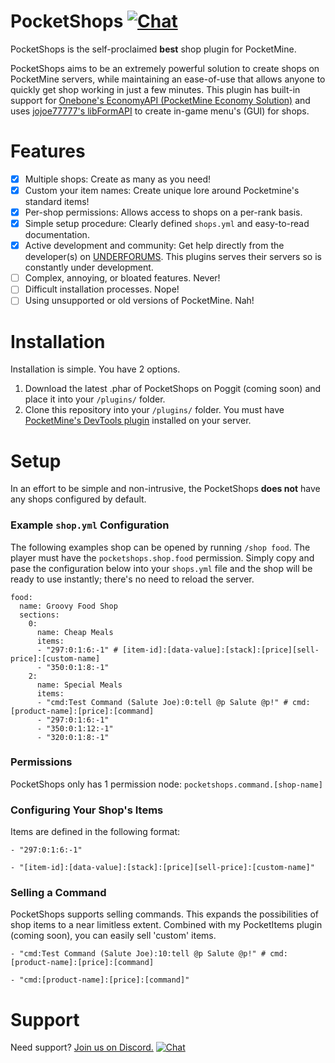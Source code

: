 # PocketShops [![Chat](https://img.shields.io/badge/chat-on%20discord-7289da.svg)](https://invite.gg/underforums)
PocketShops is the self-proclaimed **best** shop plugin for PocketMine.

PocketShops aims to be an extremely powerful solution to create shops on PocketMine servers, while maintaining an ease-of-use that allows anyone to quickly get shop working in just a few minutes. This plugin has built-in support for [Onebone's EconomyAPI (PocketMine Economy Solution)](https://github.com/onebone/EconomyS) and uses [jojoe77777's libFormAPI](https://github.com/jojoe77777/FormAPI) to create in-game menu's (GUI) for shops.

# Features
- [x] Multiple shops: Create as many as you need!
- [x] Custom your item names: Create unique lore around Pocketmine's standard items! 
- [x] Per-shop permissions: Allows access to shops on a per-rank basis.
- [x] Simple setup procedure: Clearly defined `shops.yml` and easy-to-read documentation.
- [x] Active development and community: Get help directly from the developer(s) on [UNDERFORUMS](http://underforums.com). This plugins serves their servers so is constantly under development.
- [ ] Complex, annoying, or bloated features. Never!
- [ ] Difficult installation processes. Nope!
- [ ] Using unsupported or old versions of PocketMine. Nah!

# Installation
Installation is simple. You have 2 options.
1. Download the latest .phar of PocketShops on Poggit (coming soon) and place it into your `/plugins/` folder.
2. Clone this repository into your `/plugins/` folder. You must have [PocketMine's DevTools plugin](https://poggit.pmmp.io/p/DevTools) installed on your server.

# Setup
In an effort to be simple and non-intrusive, the PocketShops **does not** have any shops configured by default.

### Example `shop.yml` Configuration
The following examples shop can be opened by running `/shop food`. The player must have the `pocketshops.shop.food` permission. Simply copy and pase the configuration below into your `shops.yml` file and the shop will be ready to use instantly; there's no need to reload the server.
```
food:
  name: Groovy Food Shop
  sections:
    0:
      name: Cheap Meals
      items:
      - "297:0:1:6:-1" # [item-id]:[data-value]:[stack]:[price][sell-price]:[custom-name]
      - "350:0:1:8:-1"
    2:
      name: Special Meals
      items:
      - "cmd:Test Command (Salute Joe):0:tell @p Salute @p!" # cmd:[product-name]:[price]:[command]
      - "297:0:1:6:-1"
      - "350:0:1:12:-1"
      - "320:0:1:8:-1"
```

### Permissions
PocketShops only has 1 permission node: `pocketshops.command.[shop-name]`

### Configuring Your Shop's Items
Items are defined in the following format:
```
- "297:0:1:6:-1"
```
```
- "[item-id]:[data-value]:[stack]:[price][sell-price]:[custom-name]"
```

### Selling a Command
PocketShops supports selling commands. This expands the possibilities of shop items to a near limitless extent. Combined with my PocketItems plugin (coming soon), you can easily sell 'custom' items.
```
- "cmd:Test Command (Salute Joe):10:tell @p Salute @p!" # cmd:[product-name]:[price]:[command]
```
```
- "cmd:[product-name]:[price]:[command]"
```

# Support
Need support? [Join us on Discord.](https://invite.gg/underforums/) [![Chat](https://img.shields.io/badge/chat-on%20discord-7289da.svg)](https://invite.gg/underforums)